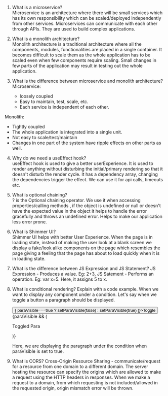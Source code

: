 1. What is a microservice?  
   Microservice is an architecture where there will be small services which has its own responsibility which can be scaled/deployed independently from other services. Microservices can communicate with each other through APIs. They are used to build complex applications.  

2. What is a monolith architecture?  
    Monolith architecture is a traditional architecture where all the components, modules, functionalities are placed in a single container. It becomes difficult to scale them as the whole application has to be scaled even when few components require scaling. Small changes in few parts of the application may result in testing out the whole application.  
   
3. What is the difference between microservice and monolith architecture?  
   Microservice:  
   - loosely coupled  
   - Easy to maintain, test, scale, etc.  
   - Each service is independent of each other.  
  
  Monolith:  
  - Tightly coupled  
  - The whole application is integrated into a single unit.  
  - Not easy to scale/test/maintain  
  - Changes in one part of the system have ripple effects on other parts as well.  

4. Why do we need a useEffect hook?  
   useEffect hook is used to give a better userExperience. It is used to render anything without disturbing the initial/primary rendering so that it doesn't disturb the render cycle. It has a dependency array, changing the dependencies trigger the effect. We can use it for api calls, timeouts etc.  

5. What is optional chaining?  
   ? is the Optional chaining operator. We use it when accessing properties/calling methods , if the object is undefined or null or doesn't have the expected value in the object it helps to handle the error gracefully and throws an undefined error. Helps to make our application less error prone.  

6. What is Shimmer UI?  
    Shimmer UI helps with better User Experience. When the page is in loading state, instead of making the user look at a blank screen we display a fake/look alike components on the page which resembles the page giving a feeling that the page has about to load quickly when it is in loading state.  

7. What is the difference between JS Expression and JS Statement?
   JS Expression - Produces a value. Eg: 2+3,
   JS Satement - Performs an operation. Eg: var x=5. Here, it assigns 5 to x.

8. What is conditional rendering? Explain with a code example.
   When we want to display any component under a condition. Let's say when we toggle a button a paragraph should be displayed.
   <div>
     <button onClick = {() => {
       paraVisible===true ? setParaVisible(false) : setParaVisible(true)
     }}>Toggle</button>
     {paraVisible && (<p> Toggled Para </p>)}
    </div>

   Here, we are displaying the paragraph under the condition when paraVisible is set to true.

9. What is CORS?
    Cross-Origin Resource Sharing - communicate/request for a resource from one domain to a different domain. The server hosting the resource can specify the origins which are allowed to make a request using the HTTP headers in responses. When we make a request to a domain, from which requesting is not included/allowed in the requested origin, origin mismatch error will be thrown.
   

